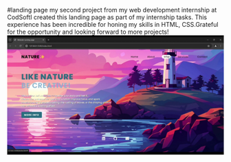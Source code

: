 #landing page
my second project from my web development internship at CodSoftI created this landing page as part of my internship tasks. This experience has been incredible for honing my skills in HTML, CSS.Grateful for the opportunity and looking forward to more projects!
![App Screenshot](https://github.com/AshutoshPdy22/codsoft_LandingPage/blob/21c9343d03c9af2abd696df84345c47c5da3f987/Image/Repo%20readme/IMG_20240722_114450.jpg)
